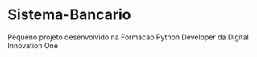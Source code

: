 # Sistema-Bancario
Pequeno projeto desenvolvido na Formacao Python Developer da Digital Innovation One
